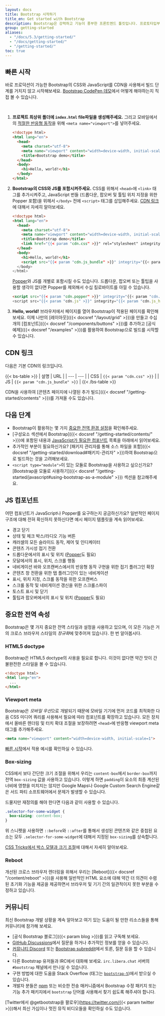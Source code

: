 ```yaml
---
layout: docs
title: Bootstrap 시작하기
title_en: Get started with Bootstrap
description: Bootstrap은 강력하고 기능이 풍부한 프론트엔드 툴킷입니다. 프로토타입부터 프로덕션까지 뭐든지 빠르게 빌드해보세요.
group: getting-started
aliases:
  - "/docs/5.3/getting-started/"
  - "/docs/getting-started/"
  - "/getting-started/"
toc: true
---
```


## 빠른 시작

바로 프로덕션이 가능한 Bootstrap의 CSS와 JavaScript를 CDN을 사용해서 빌드 단계를 거치지 않고 시작해보세요. [Bootstrap CodePen 데모](https://codepen.io/team/bootstrap/pen/qBamdLj)에서 어떻게 해야하는지 직접 볼 수 있습니다.

<br>

1. **프로젝트 최상위 폴더에 `index.html` file파일을 생성해주세요.** 그리고 모바일에서의 [적절한 반응형 동작](https://developer.mozilla.org/en-US/docs/Web/HTML/Viewport_meta_tag)을 위해 `<meta name="viewport">`를 넣어주세요.

   ```html
   <!doctype html>
   <html lang="en">
     <head>
       <meta charset="utf-8">
       <meta name="viewport" content="width=device-width, initial-scale=1">
       <title>Bootstrap demo</title>
     </head>
     <body>
       <h1>Hello, world!</h1>
     </body>
   </html>
   ```

2. **Bootstrap의 CSS와 JS를 포함시켜주세요.** CSS를 위해서 `<head>`에 `<link>` 태그를 추가시켜주고, JavaScript 번들 (드롭다운, 팝오버 및 툴팁 위치 지정을 위한 Popper 포함)을 위헤서 `</body>` 전에 `<script>` 태그를 삽입해주세요. [CDN 링크](#cdn-링크)에 대해서 자세히 알아보세요.

   ```html
   <!doctype html>
   <html lang="en">
     <head>
       <meta charset="utf-8">
       <meta name="viewport" content="width=device-width, initial-scale=1">
       <title>Bootstrap demo</title>
       <link href="{{< param "cdn.css" >}}" rel="stylesheet" integrity="{{< param "cdn.css_hash" >}}" crossorigin="anonymous">
     </head>
     <body>
       <h1>Hello, world!</h1>
       <script src="{{< param "cdn.js_bundle" >}}" integrity="{{< param "cdn.js_bundle_hash" >}}" crossorigin="anonymous"></script>
     </body>
   </html>
   ```

   [Popper](https://popper.js.org/)와 JS를 개별로 포함시킬 수도 있습니다. 드롭다운, 팝오버 또는 툴팁을 사용할 생각이 없다면 Popper를 제외해서 수십 킬로바이트를 아낄 수 있습니다.

   ```html
   <script src="{{< param "cdn.popper" >}}" integrity="{{< param "cdn.popper_hash" >}}" crossorigin="anonymous"></script>
   <script src="{{< param "cdn.js" >}}" integrity="{{< param "cdn.js_hash" >}}" crossorigin="anonymous"></script>
   ```

3. **Hello, world!** 브라우저에서 페이지를 열어 Bootstrap이 적용된 페이지를 확인해보세요. 이제 나만의 [레이아웃]({{< docsref "/layout/grid" >}})을 만들고 수십 개의 [컴포넌트]({{< docsref "/components/buttons" >}})를 추가하고 [공식 예제]({{< docsref "/examples" >}})를 활용하여 Bootstrap으로 빌드를 시작할 수 있습니다.

## CDN 링크

다음은 기본 CDN의 링크입니다.

{{< bs-table >}}
| 설명 | URL |
| --- | --- |
| CSS | `{{< param "cdn.css" >}}` |
| JS | `{{< param "cdn.js_bundle" >}}` |
{{< /bs-table >}}

CDN을 사용하여 [콘텐츠 페이지에 나열된 추가 빌드]({{< docsref "/getting-started/contents" >}})를 가져올 수도 있습니다.

## 다음 단계

- Bootstrap이 활용하는 몇 가지 [중요한 전역 환경 설정](#중요한-전역-속성)을 확인해주세요.
- [구성요소 섹션에서 Bootstrap]({{< docsref "/getting-started/contents/" >}})에 포함된 내용과 [JavaScript가 필요한 컴포넌트](#js-컴포넌트) 목록을 아래에서 읽어보세요.
- 추가적인 부분이 필요하신가요? [패키지 관리자를 통해 소스 파일을 포함]({{< docsref "/getting-started/download#패키지-관리자" >}})하여 Bootstrap으로 빌드하는 것을 고려해보세요.
- `<script type="module">`이 있는 모듈로 Bootstrap을 사용하고 싶으신가요? [Bootstrap을 모듈로 사용하기]({{< docsref "/getting-started/javascript#using-bootstrap-as-a-module" >}}) 섹션을 참고해주세요.

## JS 컴포넌트

어떤 컴포넌트가 JavaScript나 Popper를 요구하는지 궁금하신가요? 일반적인 페이지 구조에 대해 전혀 확신하지 못하신다면 예시 페이지 템플릿을 계속 읽어보세요.

- 경고 닫기
- 상태 및 체크 박스/라디오 기능 버튼
- 캐러셀의 모든 슬라이드 동작, 제어 및 인디케이터
- 콘텐츠 가시성 접기 전환
- 드롭다운에서의 표시 및 위치 ([Popper](https://popper.js.org/)도 필요)
- 모달에서의 표시, 위치, 스크롤 행동
- 네비게이션 바와 오프캔버스에서의 반응형 동작 구현을 위한 접기 플러그인 확장
- 콘텐츠 창 전환을 위한 탭 플러그인이 있는 네비게이션
- 표시, 위치 지정, 스크롤 동작을 위한 오프캔버스
- 스크롤 동작 및 네비게이션 갱신을 위한 스크롤스파이
- 토스트 표시 및 닫기
- 툴팁과 팝오버에서의 표시 및 위치 ([Popper](https://popper.js.org/)도 필요)

## 중요한 전역 속성

Bootstrap은 몇 가지 중요한 전역 스타일과 설정을 사용하고 있으며, 이 모든 기능은 거의 크로스 브라우저 스타일의 *정규화*에 맞추어져 있습니다. 한 번 알아봅시다.

### HTML5 doctype

Bootstrap은 HTML5 doctype의 사용을 필요로 합니다. 이것이 없다면 약간 맛이 간 불완전한 스타일을 볼 수 있습니다.

```html
<!doctype html>
<html lang="en">
  ...
</html>
```

### Viewport meta

Bootstrap은 *모바일 우선*으로 개발되기 때문에 모바일 기기에 먼저 코드를 최적화한 다음 CSS 미디어 쿼리를 사용해서 필요에 따라 컴포넌트를 확장하고 있습니다. 모든 장치에서 올바른 렌더링 및 터치 확대 조절을 보장하려면 `<head>`에 반응형 viewport meta 태그를 추가해주세요.

```html
<meta name="viewport" content="width=device-width, initial-scale=1">
```

[빠른 시작](#빠른-시작)에서 적용 예시를 확인하실 수 있습니다.

### Box-sizing

CSS에서 보다 간단한 크기 조절을 위해서 우리는 `content-box`에서 `border-box`까지 전역 `box-sizing` 값을 사용하고 있습니다. 이렇게 하면 `padding`이 요소의 최종 계산된 너비에 영향을 미치지는 않지만 Google Maps나 Google Custom Search Engine같은 서드 파티 소프트웨어에서 문제가 발생할 수 있습니다.

드물지만 재정의를 해야 한다면 다음과 같이 사용할 수 있습니다.

```css
.selector-for-some-widget {
  box-sizing: content-box;
}
```

위 스니펫을 사용하면 `::before`와 `::after`를 통해서 생성된 콘텐츠와 같은 중첩된 요소는 모두 `.selector-for-some-widget`에 대해서 지정된 `box-sizing`를 상속합니다.

[CSS Tricks에서 박스 모델과 크기 조절](https://css-tricks.com/box-sizing/)에 대해서 자세히 알아보세요.

### Reboot

개선된 크로스 브라우저 렌더링을 위해서 우리는 [Reboot]({{< docsref "/content/reboot" >}})을 사용해 일반적인 HTML 요소에 대해 약간 더 의견이 수렴된 초기화 기능을 제공을 제공하면서 브라우저 및 기기 간의 일관적이지 못한 부분을 수정하고 있습니다.

## 커뮤니티

최신 Bootstrap 개발 상황을 계속 알아보고 여기 있는 도움이 될 만한 리소스들을 통해 커뮤니티에 참가해 보세요.

- [공식 Bootstrap 블로그]({{< param blog >}})를 읽고 구독해 보세요.
- [GitHub Discussions](https://github.com/twbs/bootstrap/discussions)에서 질문을 하거나 추가적인 정보를 얻을 수 있습니다.
- [커뮤니티 Discord](https://discord.gg/bZUvakRU3M) 또는 [Bootstrap subreddit](https://reddit.com/r/bootstrap)에서 토론, 질문 등을 할 수 있습니다.
- 다른 Bootstrap 유저들과 IRC에서 대화해 보세요. `irc.libera.chat` 서버의 `#bootstrap` 채널에서 만나실 수 있습니다.
- 구현 방법에 대한 도움을 Stack Overflow (태그는 [`bootstrap-5`](https://stackoverflow.com/questions/tagged/bootstrap-5))에서 받으실 수 있습니다.
- 개발자 분들은 [npm](https://www.npmjs.com/search?q=keywords:bootstrap) 또는 비슷한 전송 매커니즘에서 Bootstrap 수정 패키지 또는 기능 추가 패키지에서 `bootstrap` 단어를 사용해서 찾기 쉽도록 해주셔야 합니다.

[Twitter에서 @getbootstrap을 팔로우](https://twitter.com/{{< param twitter >}})해서 최신 가십이나 멋진 뮤직 비디오들을 확인하실 수도 있습니다.
